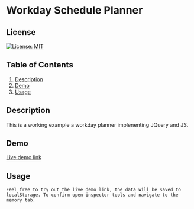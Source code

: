 # Workday Schedule Planner

## License

  [![License: MIT](https://img.shields.io/badge/License-MIT-yellow.svg)](https://opensource.org/licenses/MIT)

## Table of Contents
1. [Description](#description)
2. [Demo](#demo)
3. [Usage](#usage)

## Description
This is a working example a workday planner implenenting JQuery and JS.


## Demo
[Live demo link](https://zahbenjamin.github.io/workday_planner/)


## Usage
    Feel free to try out the live demo link, the data will be saved to localStorage. To confirm open inspector tools and navigate to the memory tab.

